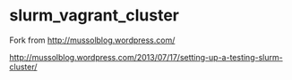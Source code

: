 slurm_vagrant_cluster
=====================

Fork from http://mussolblog.wordpress.com/

http://mussolblog.wordpress.com/2013/07/17/setting-up-a-testing-slurm-cluster/

